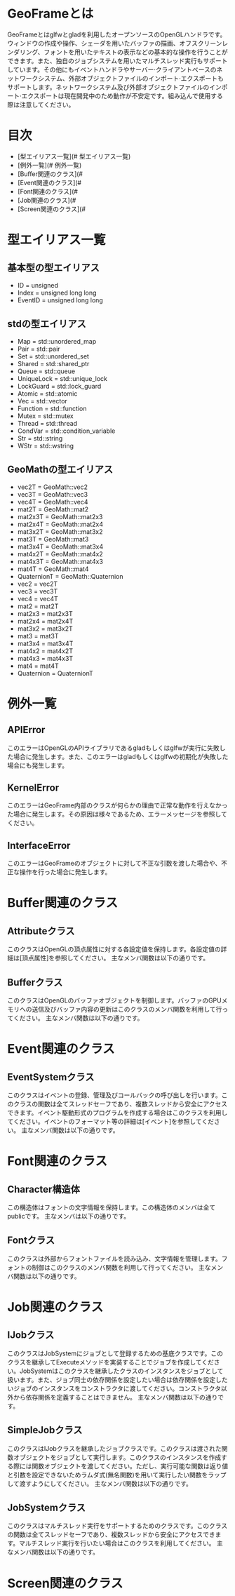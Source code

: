 # GeoFrameとは
GeoFrameとはglfwとgladを利用したオープンソースのOpenGLハンドラです。ウィンドウの作成や操作、シェーダを用いたバッファの描画、オフスクリーンレンダリング、フォントを用いたテキストの表示などの基本的な操作を行うことができます。また、独自のジョブシステムを用いたマルチスレッド実行もサポートしています。その他にもイベントハンドラやサーバー·クライアントベースのネットワークシステム、外部オブジェクトファイルのインポート·エクスポートもサポートします。ネットワークシステム及び外部オブジェクトファイルのインポート·エクスポートは現在開発中のため動作が不安定です。組み込んで使用する際は注意してください。

# 目次
- [型エイリアス一覧](# 型エイリアス一覧)
- [例外一覧](# 例外一覧)
- [Buffer関連のクラス](# 
- [Event関連のクラス](# 
- [Font関連のクラス](# 
- [Job関連のクラス](# 
- [Screen関連のクラス](# 

# 型エイリアス一覧
## 基本型の型エイリアス
- ID = unsigned
- Index = unsigned long long
- EventID = unsigned long long

## stdの型エイリアス
- Map = std::unordered_map
- Pair = std::pair
- Set = std::unordered_set
- Shared = std::shared_ptr
- Queue = std::queue
- UniqueLock = std::unique_lock
- LockGuard = std::lock_guard
- Atomic = std::atomic
- Vec = std::vector
- Function = std::function
- Mutex = std::mutex
- Thread = std::thread
- CondVar = std::condition_variable
- Str = std::string
- WStr = std::wstring

## GeoMathの型エイリアス
- vec2T = GeoMath::vec2
- vec3T = GeoMath::vec3
- vec4T = GeoMath::vec4
- mat2T = GeoMath::mat2
- mat2x3T = GeoMath::mat2x3
- mat2x4T = GeoMath::mat2x4
- mat3x2T = GeoMath::mat3x2
- mat3T = GeoMath::mat3
- mat3x4T = GeoMath::mat3x4
- mat4x2T = GeoMath::mat4x2
- mat4x3T = GeoMath::mat4x3
- mat4T = GeoMath::mat4
- QuaternionT = GeoMath::Quaternion
- vec2 = vec2T
- vec3 = vec3T
- vec4 = vec4T
- mat2 = mat2T
- mat2x3 = mat2x3T
- mat2x4 = mat2x4T
- mat3x2 = mat3x2T
- mat3 = mat3T
- mat3x4 = mat3x4T
- mat4x2 = mat4x2T
- mat4x3 = mat4x3T
- mat4 = mat4T
- Quaternion = QuaternionT

# 例外一覧
## APIError
このエラーはOpenGLのAPIライブラリであるgladもしくはglfwが実行に失敗した場合に発生します。また、このエラーはgladもしくはglfwの初期化が失敗した場合にも発生します。

## KernelError
このエラーはGeoFrame内部のクラスが何らかの理由で正常な動作を行えなかった場合に発生します。その原因は様々であるため、エラーメッセージを参照してください。

## InterfaceError
このエラーはGeoFrameのオブジェクトに対して不正な引数を渡した場合や、不正な操作を行った場合に発生します。

# Buffer関連のクラス
## Attributeクラス
このクラスはOpenGLの頂点属性に対する各設定値を保持します。各設定値の詳細は[頂点属性]を参照してください。
主なメンバ関数は以下の通りです。

## Bufferクラス
このクラスはOpenGLのバッファオブジェクトを制御します。バッファのGPUメモリへの送信及びバッファ内容の更新はこのクラスのメンバ関数を利用して行ってください。
主なメンバ関数は以下の通りです。

# Event関連のクラス
## EventSystemクラス
このクラスはイベントの登録、管理及びコールバックの呼び出しを行います。このクラスの関数は全てスレッドセーフであり、複数スレッドから安全にアクセスできます。イベント駆動形式のプログラムを作成する場合はこのクラスを利用してください。イベントのフォーマット等の詳細は[イベント]を参照してください。
主なメンバ関数は以下の通りです。

# Font関連のクラス
## Character構造体
この構造体はフォントの文字情報を保持します。この構造体のメンバは全てpublicです。
主なメンバは以下の通りです。

## Fontクラス
このクラスは外部からフォントファイルを読み込み、文字情報を管理します。フォントの制御はこのクラスのメンバ関数を利用して行ってください。
主なメンバ関数は以下の通りです。

# Job関連のクラス
## IJobクラス
このクラスはJobSystemにジョブとして登録するための基底クラスです。このクラスを継承してExecuteメソッドを実装することでジョブを作成してください。JobSystemはこのクラスを継承したクラスのインスタンスをジョブとして扱います。また、ジョブ同士の依存関係を設定したい場合は依存関係を設定したいジョブのインスタンスをコンストラクタに渡してください。コンストラクタ以外から依存関係を定義することはできません。
主なメンバ関数は以下の通りです。

## SimpleJobクラス
このクラスはIJobクラスを継承したジョブクラスです。このクラスは渡された関数オブジェクトをジョブとして実行します。このクラスのインスタンスを作成する際には関数オブジェクトを渡してください。ただし、実行可能な関数は返り値と引数を設定できないためラムダ式(無名関数)を用いて実行したい関数をラップして渡すようにしてください。
主なメンバ関数は以下の通りです。

## JobSystemクラス
このクラスはマルチスレッド実行をサポートするためのクラスです。このクラスの関数は全てスレッドセーフであり、複数スレッドから安全にアクセスできます。マルチスレッド実行を行いたい場合はこのクラスを利用してください。
主なメンバ関数は以下の通りです。

# Screen関連のクラス

